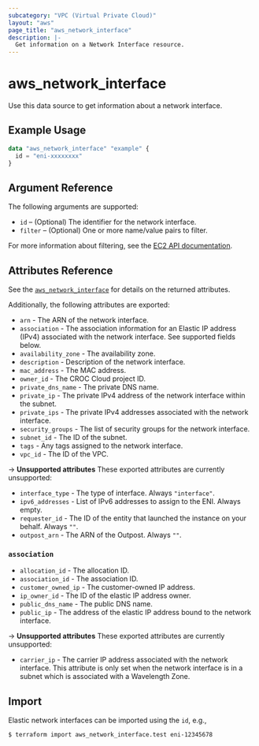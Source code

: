 ```yaml
---
subcategory: "VPC (Virtual Private Cloud)"
layout: "aws"
page_title: "aws_network_interface"
description: |-
  Get information on a Network Interface resource.
---
```


# aws_network_interface

Use this data source to get information about a network interface.

## Example Usage

```terraform
data "aws_network_interface" "example" {
  id = "eni-xxxxxxxx"
}
```

## Argument Reference

The following arguments are supported:

* `id` – (Optional) The identifier for the network interface.
* `filter` – (Optional) One or more name/value pairs to filter.

For more information about filtering, see the [EC2 API documentation][describe-network-interfaces].

## Attributes Reference

See the [`aws_network_interface`][tf-network-interface] for details on the returned attributes.

Additionally, the following attributes are exported:

* `arn` - The ARN of the network interface.
* `association` - The association information for an Elastic IP address (IPv4) associated with the network interface. See supported fields below.
* `availability_zone` - The availability zone.
* `description` - Description of the network interface.
* `mac_address` - The MAC address.
* `owner_id` - The CROC Cloud project ID.
* `private_dns_name` - The private DNS name.
* `private_ip` - The private IPv4 address of the network interface within the subnet.
* `private_ips` - The private IPv4 addresses associated with the network interface.
* `security_groups` - The list of security groups for the network interface.
* `subnet_id` - The ID of the subnet.
* `tags` - Any tags assigned to the network interface.
* `vpc_id` - The ID of the VPC.

->  **Unsupported attributes**
These exported attributes are currently unsupported:

* `interface_type` - The type of interface. Always `"interface"`.
* `ipv6_addresses` - List of IPv6 addresses to assign to the ENI. Always empty.
* `requester_id` - The ID of the entity that launched the instance on your behalf. Always `""`.
* `outpost_arn` - The ARN of the Outpost. Always `""`.

### `association`

* `allocation_id` - The allocation ID.
* `association_id` - The association ID.
* `customer_owned_ip` - The customer-owned IP address.
* `ip_owner_id` - The ID of the elastic IP address owner.
* `public_dns_name` - The public DNS name.
* `public_ip` - The address of the elastic IP address bound to the network interface.

->  **Unsupported attributes**
These exported attributes are currently unsupported:

* `carrier_ip` - The carrier IP address associated with the network interface. This attribute is only set when the network interface is in a subnet which is associated with a Wavelength Zone.

## Import

Elastic network interfaces can be imported using the `id`, e.g.,

```
$ terraform import aws_network_interface.test eni-12345678
```

[describe-network-interfaces]: https://docs.cloud.croc.ru/en/api/ec2/network_interfaces/DescribeNetworkInterfaces.html
[tf-network-interface]: network_interface.html
